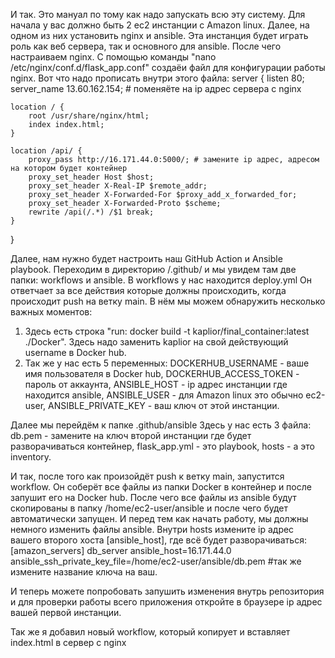 И так. Это мануал по тому как надо запускать всю эту систему. 
Для начала у вас должно быть 2 ec2 инстанции с Amazon linux.
Далее, на одном из них установить nginx и ansible. Эта инстанция будет играть роль как веб сервера, так и основного для ansible.
После чего настраиваем nginx. С помощью команды "nano /etc/nginx/conf.d/flask_app.conf" создаёи файл для конфигурации работы nginx.
Вот что надо прописать внутри этого файла:
server {
    listen 80;
    server_name 13.60.162.154; # поменяёте на ip адрес сервера с nginx

    location / {
        root /usr/share/nginx/html;
        index index.html;
    }

    location /api/ {
        proxy_pass http://16.171.44.0:5000/; # замените ip адрес, адресом на котором будет контейнер
        proxy_set_header Host $host;
        proxy_set_header X-Real-IP $remote_addr;
        proxy_set_header X-Forwarded-For $proxy_add_x_forwarded_for;
        proxy_set_header X-Forwarded-Proto $scheme;
        rewrite /api(/.*) /$1 break;  
    }
}

Далее, нам нужно будет настроить наш GitHub Action и Ansible playbook. 
Переходим в директорию /.github/ и мы увидем там две папки: workflows и ansible.
В workflows у нас находится deploy.yml
Он ответчает за все действия которые должны происходить, когда происходит push на ветку main.
В нём мы можем обнаружить несколько важных моментов:
1) Здесь есть строка "run: docker build -t kaplior/final_container:latest ./Docker". Здесь надо заменить kaplior на свой действующий username в Docker hub.
2) Так же у нас есть 5 переменных: DOCKERHUB_USERNAME - ваше имя пользователя в Docker hub, DOCKERHUB_ACCESS_TOKEN - пароль от аккаунта, ANSIBLE_HOST - ip адрес инстанции где находится ansible, ANSIBLE_USER - для Amazon linux это обычно ec2-user, ANSIBLE_PRIVATE_KEY - ваш ключ от этой инстанции.

Далее мы перейдём к папке .github/ansible
Здесь у нас есть 3 файла: db.pem - замените на ключ второй инстанции где будет разворачиваться контейнер, flask_app.yml - это playbook, hosts - а это inventory.

И так, после того как произойдёт push к ветку main, запустится workflow. Он соберёт все файлы из папки Docker в контейнер и после запушит его на Docker hub. После чего все файлы из ansible будут скопированы в папку /home/ec2-user/ansible и после чего будет автоматически запущен.
И перед тем как начать работу, мы должны немного изменить файлы ansible. Внутри hosts измените ip адрес вашего второго хоста [ansible_host], где всё будет разворачиваться:
[amazon_servers]
db_server ansible_host=16.171.44.0 ansible_ssh_private_key_file=/home/ec2-user/ansible/db.pem #так же измените название ключа на ваш.

И теперь можете попробовать запушить изменения внутрь репозитория и для проверки работы всего приложения откройте в браузере ip адрес вашей первой инстанции.

Так же я добавил новый workflow, который копирует и вставляет index.html в сервер с nginx